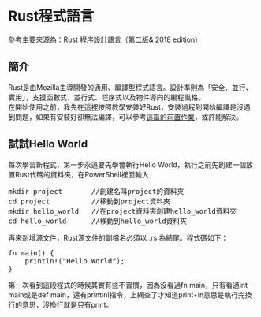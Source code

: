 # Rust程式語言
參考主要來源為：<a href="https://kaisery.gitbooks.io/trpl-zh-cn/content/" target="_blank">Rust 程序設計語言（第二版& 2018 edition）</a>
## 簡介
Rust是由Mozilla主導開發的通用、編譯型程式語言。設計準則為「安全、並行、實用」，支援函數式、並行式、程序式以及物件導向的編程風格。   
在開始使用之前，我先在<a href="https://kaisery.gitbooks.io/trpl-zh-cn/content/ch01-01-installation.html" target="_blank">這裡</a>按照教學安裝好Rust，安裝過程到開始編譯是沒遇到問題，如果有安裝好卻無法編譯，可以參考<a href="https://github.com/JesusDick/sp108b/blob/master/%E6%9C%9F%E6%9C%AB%E5%A0%B1%E5%91%8A/EndingTest.md" target="_blank">這篇的前置作業</a>，或許能解決。
## 試試Hello World
每次學習新程式，第一步永遠要先學會執行Hello World，執行之前先創建一個放置Rust代碼的資料夾，在PowerShell裡面輸入
<pre>
mkdir project       //創建名叫project的資料夾
cd project          //移動到project資料夾
mkdir hello_world   //在project資料夾創建hello_world資料夾
cd hello_world      //移動到hello_world資料夾
</pre>
再來新增源文件，Rust源文件的副檔名必須以 .rs 為結尾。程式碼如下：
<pre>
fn main() {
    println!("Hello World");
}
</pre>
第一次看到這段程式的時候其實有些不習慣，因為沒看過fn main，只有看過int main或是def main，還有println!指令，上網查了才知道print+ln意思是執行完換行的意思，沒換行就是只有print。